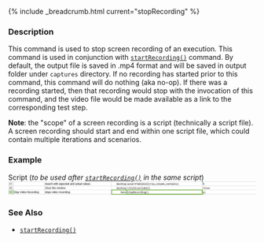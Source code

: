 {% include _breadcrumb.html current="stopRecording" %}


### Description
This command is used to stop screen recording of an execution. This command is used in conjunction with 
[`startRecording()`](startRecording().html) command. By default, the output file is saved in .mp4 format and 
will be saved in output folder under `captures` directory.  If no recording has started prior to this command, this 
command will do nothing (aka no-op).  If there was a recording started, then that recording would stop with the 
invocation of this command, and the video file would be made available as a link to the corresponding test step.

**Note**: the "scope" of a screen recording is a script (technically a script file).  A screen recording should start
and end within one script file, which could contain multiple iterations and scenarios.


### Example
Script (_to be used after [`startRecording()`](startRecording().html) in the same script_)
![script](image/stopRecording_02.png)


### See Also
- [`startRecording()`](startRecording().html)

